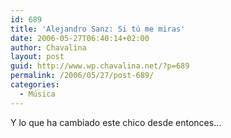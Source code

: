 ```yaml
---
id: 689
title: 'Alejandro Sanz: Si tú me miras'
date: 2006-05-27T06:40:14+02:00
author: Chavalina
layout: post
guid: http://www.wp.chavalina.net/?p=689
permalink: /2006/05/27/post-689/
categories:
  - Música
---
```

Y lo que ha cambiado este chico desde entonces...

<object width="425" height="350"><param name="movie" value="http://www.youtube.com/v/3gi7Lqmiwmo"><embed src="http://www.youtube.com/v/3gi7Lqmiwmo" type="application/x-shockwave-flash" width="425" height="350"><noembed>Que fácil decir te quiero<br />
cuando estamos solos.<br />
Lo difícil es hacerlo<br />
cuando escuchan todos.<br />
Si tú me miras, si tú me miras,<br />
te enseñaré a decir te quiero,<br />
sin hablar<br />
mientras tengamos un secreto<br />
que ocultar.<br />
La locura de quererte<br />
como a un fugitivo;<br />
me ha llevado a la distancia<br />
donde me he escondido.<br />
Si tu me miras, si tu me miras<br />
cuando más crezca la injusticia<br />
ya verás<br />
que son más grandes nuestras ganas<br />
de luchar.<br />
<br />
Palabras de un lenguaje nuevo<br />
que he construido para nosotros<br />
para el amante perseguido<br />
que tiene que esconder su voz.<br />
Cuando decidas aprenderlo<br />
no habrá silencio, no te hará falta<br />
usar la voz para romperlo<br />
si tu me miras me hablarás.<br />
<br />
Yo me seguiré negando pase lo que pase<br />
a exponer mi corazón en este escaparate<br />
Si tu me miras, si tu me miras.<br />
Nos amaremos en la justa oscuridad,<br />
en la trastienda que me ha visto suplicar.<br />
<br />
Palabras de un lenguaje nuevo<br />
que he construido para nosotros<br />
para el amante perseguido<br />
que tiene que esconder su voz.<br />
Cuando decidas aprenderlo<br />
no habrá silencio, no te hará falta<br />
usar la voz para romperlo<br />
si tú me miras me hablarás.</noembed></object>